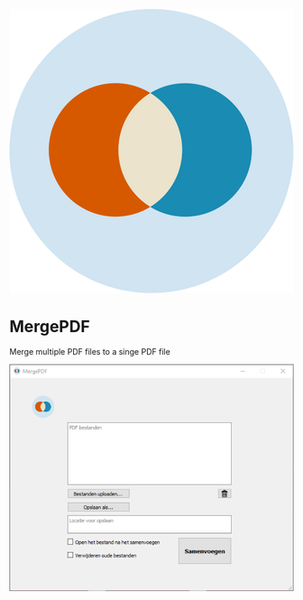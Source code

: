 ![Logo](assets/merge-logo.svg?raw=true "Logo MergePDF")
# MergePDF

Merge multiple PDF files to a singe PDF file

![Screenshot](assets/screenshot-MergePDF.png?raw=true "Merge PDF  image")